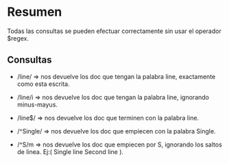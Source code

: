 # Resumen 

Todas las consultas se pueden efectuar correctamente sin usar el operador $regex.

## Consultas

- /line/ => nos devuelve los doc que tengan la palabra line, exactamente como esta escrita.

- /line/i => nos devuelve los doc que tengan la palabra line, ignorando minus-mayus.

- /line$/ => nos devuelve los doc que terminen con la palabra line.

- /^Single/ => nos devuelve los doc que empiecen con la palabra Single.

- /^S/m => nos devuelve los doc que empiecen por S, ignorando los saltos de linea. Ej:( Single line Second line ).